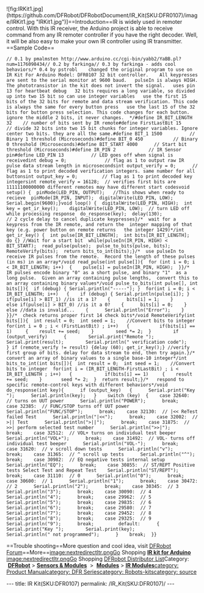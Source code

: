 <p>![fig:IRKit1.jpg](https://github.com/DFRobot/DFRobotDocument/IR_Kit(SKU:DFR0107)/image/IRKit1.jpg  "IRKit1.jpg")]==Introduction==IR is widely used in remoter control. With this IR receiver, the Arduino project is able to receive command from any IR remoter controller if you have the right decoder. Well, it will be also easy to make your own IR controller using IR transmitter. ==Sample Code==</p>
<pre class="sourceCode cpp"><code class="sourceCode cpp"><span class="co">// 0.1 by pmalmsten http://www.arduino.cc/cgi-bin/yabb2/YaBB.pl?num=1176098434// 0.2 by farkinga// 0.3 by farkinga - adds cool behaviors/* 0.4 by pstrobl    changed the original program to use on IR Kit For Arduino Model: DFR0107 32 bit controller.    All keypresses are sent to the serial monitor at 9600 baud.   pulseIn is always HIGH. The phototransistor in the kit does not invert the signal.   uses pin 13 for heartbeat debug   32 bits requires a long variable, so divided up into two 15 bit so can use integer variables   use the first 15 bits of the 32 bits for remote and data stream verification. This code is always the same for every button press   use the last 15 of the 32 bits for button press selection. This code changes for each button.   ignore the middle 2 bits, it never changes.  */#define IR_BIT_LENGTH 32    // number of bits sent by IR remote#define FirstLastBit 15     // divide 32 bits into two 15 bit chunks for integer variables. Ignore center two bits. they are all the same.#define BIT_1 1500          // Binary 1 threshold (Microseconds)#define BIT_0 450           // Binary 0 threshold (Microseconds)#define BIT_START 4000      // Start bit threshold (Microseconds)#define IR_PIN 2            // IR Sensor pin#define LED_PIN 13          // LED goes off when signal is receivedint debug = 0;              // flag as 1 to output raw IR pulse data stream length in microsecondsint output_verify = 0;      // flag as 1 to print decoded verification integers. same number for all buttonsint output_key = 0;         // flag as 1 to print decoded key integersint remote_verify = 16128;  // verifies first bits are 11111100000000 different remotes may have different start codesvoid setup() {  pinMode(LED_PIN, OUTPUT);   //This shows when ready to recieve  pinMode(IR_PIN, INPUT);  digitalWrite(LED_PIN, LOW);  Serial.begin(9600);}void loop() {  digitalWrite(LED_PIN, HIGH);  int key = get_ir_key();    digitalWrite(LED_PIN, LOW);  // turn LED off while processing response  do_response(key);  delay(130);                  // 2 cycle delay to cancel duplicate keypresses}/*  wait for a keypress from the IR remote, and return the  integer mapping of that key (e.g. power button on remote returns   the integer 1429)*/int get_ir_key() {  int pulse[IR_BIT_LENGTH];  int bits[IR_BIT_LENGTH];  do {} //Wait for a start bit  while(pulseIn(IR_PIN, HIGH) &lt; BIT_START);  read_pulse(pulse);  pulse_to_bits(pulse, bits);  RemoteVerify(bits);  return bits_to_int(bits);}/*  use pulseIn to receive IR pulses from the remote.  Record the length of these pulses (in ms) in an array*/void read_pulse(int pulse[]){  for (int i = 0; i &lt; IR_BIT_LENGTH; i++)  {    pulse[i] = pulseIn(IR_PIN, HIGH);  }}/*  IR pulses encode binary &quot;0&quot; as a short pulse, and binary &quot;1&quot;  as a long pulse.  Given an array containing pulse lengths,  convert this to an array containing binary values*/void pulse_to_bits(int pulse[], int bits[]){  if (debug) { Serial.println(&quot;-----&quot;); }  for(int i = 0; i &lt; IR_BIT_LENGTH; i++)   {    if (debug) { Serial.println(pulse[i]); }    if(pulse[i] &gt; BIT_1) //is it a 1?    {      bits[i] = 1;    }      else if(pulse[i] &gt; BIT_0) //is it a 0?    {      bits[i] = 0;    }     else //data is invalid...    {      Serial.println(&quot;Error&quot;);    }  }}/*  check returns proper first 14 check bits*/void RemoteVerify(int bits[]){  int result = 0;  int seed = 1;    //Convert bits to integer  for(int i = 0 ; i &lt; (FirstLastBit) ; i++)   {           if(bits[i] == 1)     {    result += seed;    }        seed *= 2;  }        if (output_verify)      {        Serial.print(&quot;Remote &quot;);        Serial.print(result);        Serial.println(&quot; verification code&quot;);      } if (remote_verify != result) {delay (60); get_ir_key();} //verify first group of bits. delay for data stream to end, then try again.}/*  convert an array of binary values to a single base-10 integer*/int bits_to_int(int bits[]){  int result = 0;  int seed = 1;    //Convert bits to integer  for(int i = (IR_BIT_LENGTH-FirstLastBit) ; i &lt; IR_BIT_LENGTH ; i++)   {            if(bits[i] == 1)     {    result += seed;    }       seed *= 2;  }  return result;}/*   respond to specific remote-control keys with different behaviors*/void do_response(int key){      if (output_key)   {      Serial.print(&quot;Key &quot;);      Serial.println(key);   }    switch (key)  {    case 32640:  // turns on UUT power      Serial.println(&quot;POWER&quot;);      break;    case 32385:  // FUNC/STOP turns off UUT power      Serial.println(&quot;FUNC/STOP&quot;);      break;    case 32130:  // |&lt;&lt; ReTest failed Test      Serial.println(&quot;|&lt;&lt;&quot;);      break;    case 32002:  // &gt;|| Test      Serial.println(&quot;&gt;||&quot;);      break;    case 31875:  // &gt;&gt;| perform selected test number      Serial.println(&quot;&gt;&gt;|&quot;);      break;    case 32512:  // VOL+ turns on individual test beeper      Serial.println(&quot;VOL+&quot;);      break;    case 31492:  // VOL- turns off individual test beeper      Serial.println(&quot;VOL-&quot;);      break;    case 31620:  // v scroll down tests      Serial.println(&quot;v&quot;);      break;    case 31365:  // ^ scroll up tests      Serial.println(&quot;^&quot;);      break;    case 30982:  // EQ negative tests internal setup      Serial.println(&quot;EQ&quot;);      break;    case 30855:  // ST/REPT Positive tests Select Test and Repeat Test    Serial.println(&quot;ST/REPT&quot;);      break;    case 31110:  // 0      Serial.println(&quot;0&quot;);      break;    case 30600:  // 1      Serial.println(&quot;1&quot;);      break;    case 30472:  // 2      Serial.println(&quot;2&quot;);      break;    case 30345:  // 3      Serial.println(&quot;3&quot;);      break;    case 30090:  // 4      Serial.println(&quot;4&quot;);      break;    case 29962:  // 5      Serial.println(&quot;5&quot;);      break;    case 29835:  // 6      Serial.println(&quot;6&quot;);      break;    case 29580:  // 7      Serial.println(&quot;7&quot;);      break;    case 29452:  // 8      Serial.println(&quot;8&quot;);      break;    case 29325:  // 9      Serial.println(&quot;9&quot;);      break;         default:      {        Serial.print(&quot;Key &quot;);        Serial.print(key);        Serial.println(&quot; not programmed&quot;);      }    break;  }}</span></code></pre>
<p>==Trouble shooting==More question and cool idea, visit <a href="http://www.dfrobot.com/index.php?route=DFblog/blogs">DFRobot Forum</a>==More==<a href="image:nextredirectltr.png" title="wikilink">image:nextredirectltr.pngGo</a> Shopping <strong><u><a href="https://www.dfrobot.com/product-366.html">IR kit for Arduino</a></u></strong><br /><a href="image:nextredirectltr.png" title="wikilink">image:nextredirectltr.pngGo</a> Shopping <a href="http://www.dfrobot.com/index.php?route=information/distributorslogo">DFRobot Distributor List</a>Category:  <strong><u><a href="https://www.dfrobot.com/">DFRobot</a></u></strong> &gt; <strong><u><a href="https://www.dfrobot.com/category-156.html">Sensors &amp; Modules</a></u></strong>  &gt;  <strong><u><a href="https://www.dfrobot.com/category-211.html">Modules</a></u></strong> &gt; <strong><u><a href="https://www.dfrobot.com/category-212.html">IR Modules</a></u></strong><a href="category:_Product_Manual" title="wikilink">category: Product Manual</a><a href="category:_DFR_Series" title="wikilink">category: DFR Series</a><a href="category:_Robots-kits" title="wikilink">category: Robots-kits</a><a href="category:_source" title="wikilink">category: source</a></p>---
title: IR Kit(SKU:DFR0107)
permalink: /IR_Kit(SKU:DFR0107)/
---

